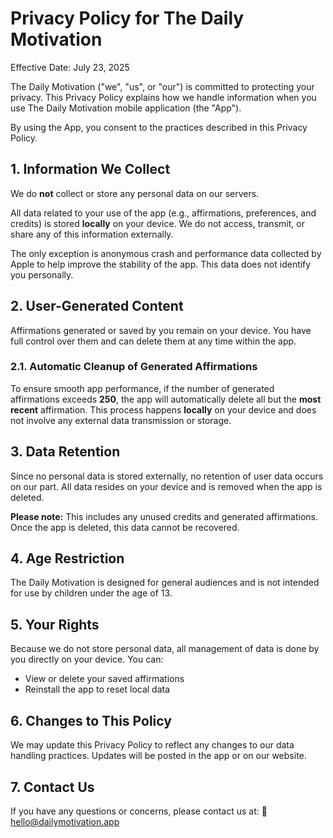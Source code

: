 # Privacy Policy for The Daily Motivation

Effective Date: July 23, 2025

The Daily Motivation ("we", "us", or "our") is committed to protecting your privacy. This Privacy Policy explains how we handle information when you use The Daily Motivation mobile application (the "App").

By using the App, you consent to the practices described in this Privacy Policy.

## 1. Information We Collect
We do **not** collect or store any personal data on our servers.

All data related to your use of the app (e.g., affirmations, preferences, and credits) is stored **locally** on your device. We do not access, transmit, or share any of this information externally.

The only exception is anonymous crash and performance data collected by Apple to help improve the stability of the app. This data does not identify you personally.

## 2. User-Generated Content
Affirmations generated or saved by you remain on your device. You have full control over them and can delete them at any time within the app.

### 2.1. Automatic Cleanup of Generated Affirmations
To ensure smooth app performance, if the number of generated affirmations exceeds **250**, the app will automatically delete all but the **most recent** affirmation. This process happens **locally** on your device and does not involve any external data transmission or storage.

## 3. Data Retention
Since no personal data is stored externally, no retention of user data occurs on our part. All data resides on your device and is removed when the app is deleted.

**Please note:** This includes any unused credits and generated affirmations. Once the app is deleted, this data cannot be recovered.

## 4. Age Restriction
The Daily Motivation is designed for general audiences and is not intended for use by children under the age of 13.

## 5. Your Rights
Because we do not store personal data, all management of data is done by you directly on your device. You can:
- View or delete your saved affirmations
- Reinstall the app to reset local data

## 6. Changes to This Policy
We may update this Privacy Policy to reflect any changes to our data handling practices. Updates will be posted in the app or on our website.

## 7. Contact Us
If you have any questions or concerns, please contact us at:
📧 hello@dailymotivation.app

